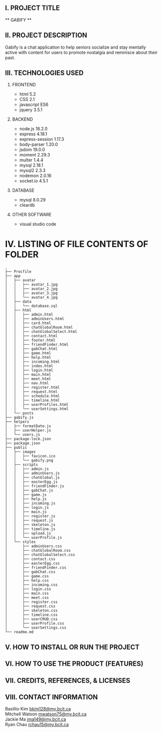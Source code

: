 ## I.    PROJECT TITLE
** GABIFY **


## II.   PROJECT DESCRIPTION
Gabify is a chat application to help seniors socialize and stay mentally active with content for users to promote nostalgia and reminisce about their past.


## III.  TECHNOLOGIES USED

1. FRONTEND
    * html              5.2
    * CSS               2.1
    * javascript        ES6
    * jquery            3.5.1

2. BACKEND
    * node.js           18.2.0
    * express           4.18.1
    * express-session   1.17.3
    * body-parser       1.20.0
    * jsdom             19.0.0
    * moment            2.29.3
    * multer            1.4.4
    * mysql             2.18.1
    * mysql2            2.3.3
    * nodemon           2.0.16
    * socket.io         4.5.1

3. DATABASE
    * mysql             8.0.29
    * cleardb

4. OTHER SOFTWARE
    * visual studio code

# IV.   LISTING OF FILE CONTENTS OF FOLDER
```
.
├── Procfile
├── app
│   ├── avatar
│   │   ├── avatar_1.jpg
│   │   ├── avatar_2.jpg
│   │   ├── avatar_3.jpg
│   │   └── avatar_4.jpg
│   ├── data
│   │   └── database.sql
│   ├── html
│   │   ├── admin.html
│   │   ├── adminUsers.html
│   │   ├── card.html
│   │   ├── chatGlobalRoom.html
│   │   ├── chatGlobalSelect.html
│   │   ├── contact.html
│   │   ├── footer.html
│   │   ├── friendFinder.html
│   │   ├── gabChat.html
│   │   ├── game.html
│   │   ├── help.html
│   │   ├── incoming.html
│   │   ├── index.html
│   │   ├── login.html
│   │   ├── main.html
│   │   ├── meet.html
│   │   ├── nav.html
│   │   ├── register.html
│   │   ├── request.html
│   │   ├── schedule.html
│   │   ├── timeline.html
│   │   ├── userProfiles.html
│   │   └── userSettings.html
│   └── posts
├── gabify.js
├── helpers
│   ├── formatDate.js
│   ├── userHelper.js
│   └── users.js
├── package-lock.json
├── package.json
├── public
│   ├── images
│   │   ├── favicon.ico
│   │   └── gabify.png
│   ├── scripts
│   │   ├── admin.js
│   │   ├── adminUsers.js
│   │   ├── chatGlobal.js
│   │   ├── easterEgg.js
│   │   ├── friendFinder.js
│   │   ├── gabChat.js
│   │   ├── game.js
│   │   ├── help.js
│   │   ├── incoming.js
│   │   ├── login.js
│   │   ├── main.js
│   │   ├── register.js
│   │   ├── request.js
│   │   ├── skeleton.js
│   │   ├── timeline.js
│   │   ├── upload.js
│   │   └── userProfile.js
│   └── styles
│       ├── adminUsers.css
│       ├── chatGlobalRoom.css
│       ├── chatGlobalSelect.css
│       ├── contact.css
│       ├── easterEgg.css
│       ├── friendFinder.css
│       ├── gabChat.css
│       ├── game.css
│       ├── help.css
│       ├── incoming.css
│       ├── login.css
│       ├── main.css
│       ├── meet.css
│       ├── register.css
│       ├── request.css
│       ├── skeleton.css
│       ├── timeline.css
│       ├── userCRUD.css
│       ├── userProfile.css
│       └── userSettings.css
└── readme.md
```

## V.    HOW TO INSTALL OR RUN THE PROJECT
## VI.   HOW TO USE THE PRODUCT (FEATURES)
## VII.  CREDITS, REFERENCES, & LICENSES
## VIII. CONTACT INFORMATION
Basillio Kim      bkim128@my.bcit.ca  
Mitchell Watson   mwatson75@my.bcit.ca  
Jackie Ma         jma149@my.bcit.ca\
Ryan Chau         rchau15@my.bcit.ca